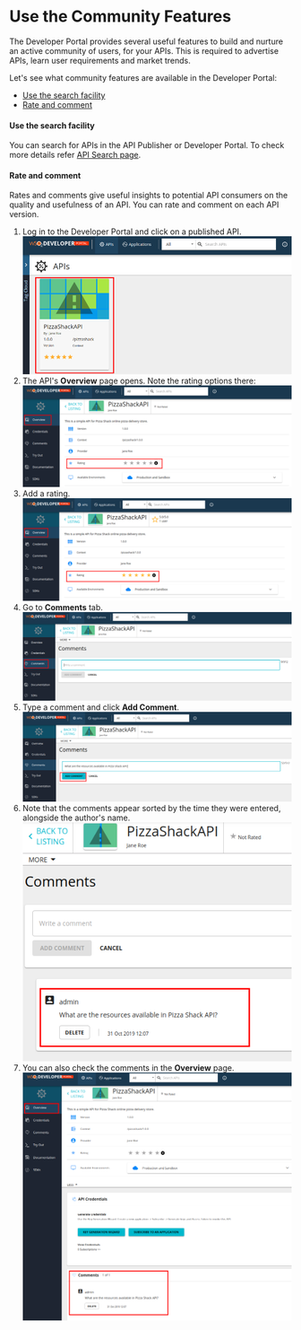 # Use the Community Features

The Developer Portal provides several useful features to build and nurture an active community of users, for your APIs. This is required to advertise APIs, learn user requirements and market trends.

Let's see what community features are available in the Developer Portal:

-   [Use the search facility](#use-the-search-facility)
-   [Rate and comment](#rate-and-comment)

#### Use the search facility

You can search for APIs in the API Publisher or Developer Portal. To check more details refer [API Search page](../discover-apis/search.md).

#### Rate and comment

Rates and comments give useful insights to potential API consumers on the quality and usefulness of an API. You can rate and comment on each API version.

1.  Log in to the Developer Portal and click on a published API.
    ![](../../../assets/img/learn/community-features-api.png)
2.  The API's **Overview** page opens. Note the rating options there:
    ![](../../../assets/img/learn/community-features-rating-page.png)
3.  Add a rating.
    ![](../../../assets/img/learn/community-features-rating.png)
4.  Go to **Comments** tab.
    ![](../../../assets/img/learn/community-features-comments-page.png)
5.  Type a comment and click **Add Comment**.
    ![](../../../assets/img/learn/community-features-comments.png)
6.  Note that the comments appear sorted by the time they were entered, alongside the author's name.
    ![](../../../assets/img/learn/community-features-view-comments.png)
7.  You can also check the comments in the **Overview** page.
    ![](../../../assets/img/learn/community-features-view-comments-overview.png) 
